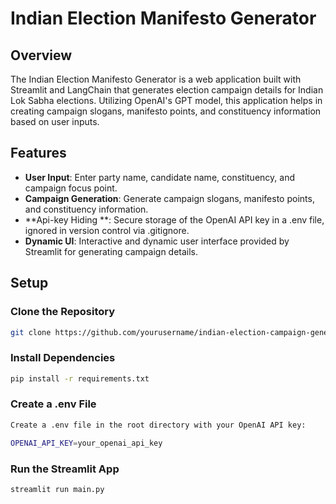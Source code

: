 # Indian Election Manifesto Generator

## Overview

The Indian Election Manifesto Generator is a web application built with Streamlit and LangChain that generates election campaign details for Indian Lok Sabha elections. Utilizing OpenAI's GPT model, this application helps in creating campaign slogans, manifesto points, and constituency information based on user inputs.

## Features

- **User Input**: Enter party name, candidate name, constituency, and campaign focus point.
- **Campaign Generation**: Generate campaign slogans, manifesto points, and constituency information.
- **Api-key Hiding **: Secure storage of the OpenAI API key in a .env file, ignored in version control via .gitignore.
- **Dynamic UI**: Interactive and dynamic user interface provided by Streamlit for generating campaign details.

## Setup

### Clone the Repository

```sh
git clone https://github.com/yourusername/indian-election-campaign-generator.git
```

### Install Dependencies

```sh
pip install -r requirements.txt
```

### Create a .env File

```sh
Create a .env file in the root directory with your OpenAI API key:

OPENAI_API_KEY=your_openai_api_key
```

### Run the Streamlit App

```sh
streamlit run main.py
```


